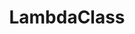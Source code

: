 ---
codehost: https://github.com/https://github.com/lambdaclass
logohandle: lambdaclass
sort: lambdaclass
title: LambdaClass
website: http://lambdaclass.com/
---